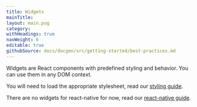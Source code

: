 ```yaml
---
title: Widgets
mainTitle:
layout: main.pug
category:
withHeadings: true
navWeight: 6
editable: true
githubSource: docs/docgen/src/getting-started/best-practices.md
---
```


Widgets are React components with predefined styling and behavior. You can use them in any DOM context.

You will need to load the appropriate stylesheet, read our [styling guide](guide/Styling_widgets.html).

There are no widgets for react-native for now, read our [react-native guide](guide/React_native.html).
